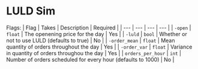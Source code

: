 # LULD Sim

Flags:
| Flag | Takes | Description | Required |
| --- | --- | --- | --- |
| `-open`           | `float` | The openening price for the day | Yes |
| `-luld`           | `bool`  | Whether or not to use LULD (defaults to true) | No |
| `-order_mean`     | `float` | Mean quantity of orders throughout the day | Yes |
| `-order_var`      | `float` | Variance in quantity of orders throughou the day | Yes |
| `orders_per_hour` | `int`   | Number of orders scheduled for every hour (defaults to 1000) | No |
